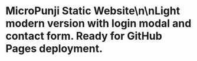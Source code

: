 # MicroPunji Static Website\n\nLight modern version with login modal and contact form. Ready for GitHub Pages deployment.